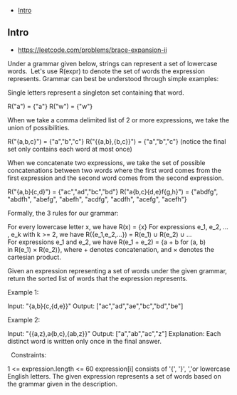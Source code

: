 - [Intro](#intro)

## Intro

- https://leetcode.com/problems/brace-expansion-ii

Under a grammar given below, strings can represent a set of lowercase words.  Let's use R(expr) to denote the set of words the expression represents.
Grammar can best be understood through simple examples:

Single letters represent a singleton set containing that word.
	
R("a") = {"a"}
R("w") = {"w"}


When we take a comma delimited list of 2 or more expressions, we take the union of possibilities.
	
R("{a,b,c}") = {"a","b","c"}
R("{{a,b},{b,c}}") = {"a","b","c"} (notice the final set only contains each word at most once)


When we concatenate two expressions, we take the set of possible concatenations between two words where the first word comes from the first expression and the second word comes from the second expression.
	
R("{a,b}{c,d}") = {"ac","ad","bc","bd"}
R("a{b,c}{d,e}f{g,h}") = {"abdfg", "abdfh", "abefg", "abefh", "acdfg", "acdfh", "acefg", "acefh"}



Formally, the 3 rules for our grammar:

For every lowercase letter x, we have R(x) = {x}
For expressions e_1, e_2, ... , e_k with k >= 2, we have R({e_1,e_2,...}) = R(e_1) ∪ R(e_2) ∪ ...
For expressions e_1 and e_2, we have R(e_1 + e_2) = {a + b for (a, b) in R(e_1) × R(e_2)}, where + denotes concatenation, and × denotes the cartesian product.

Given an expression representing a set of words under the given grammar, return the sorted list of words that the expression represents.
 

Example 1:

Input: "{a,b}{c,{d,e}}"
Output: ["ac","ad","ae","bc","bd","be"]


Example 2:

Input: "{{a,z},a{b,c},{ab,z}}"
Output: ["a","ab","ac","z"]
Explanation: Each distinct word is written only once in the final answer.

 
Constraints:

1 <= expression.length <= 60
expression[i] consists of '{', '}', ','or lowercase English letters.
The given expression represents a set of words based on the grammar given in the description.



